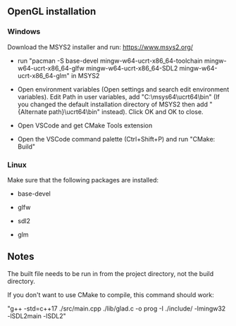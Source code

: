 ## OpenGL installation

### Windows

Download the MSYS2 installer and run: https://www.msys2.org/

+ run "pacman -S base-devel mingw-w64-ucrt-x86_64-toolchain mingw-w64-ucrt-x86_64-glfw mingw-w64-ucrt-x86_64-SDL2 mingw-w64-ucrt-x86_64-glm" in MSYS2

+ Open environment variables (Open settings and search edit environment variables). Edit Path in user variables, add "C:\msys64\ucrt64\bin" (If you changed the default installation directory of MSYS2 then add "{Alternate path}\ucrt64\bin" instead). Click OK and OK to close.

+ Open VSCode and get CMake Tools extension

+ Open the VSCode command palette (Ctrl+Shift+P) and run "CMake: Build"

### Linux

Make sure that the following packages are installed:

+ base-devel

+ glfw

+ sdl2

+ glm

## Notes

The built file needs to be run in from the project directory, not the build directory.

If you don't want to use CMake to compile, this command should work:

"g++ -std=c++17 ./src/main.cpp ./lib/glad.c -o prog -I ./include/ -lmingw32 -lSDL2main -lSDL2"